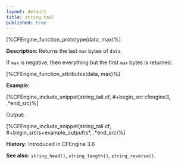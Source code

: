 ```yaml
---
layout: default
title: string_tail
published: true
---
```


[%CFEngine_function_prototype(data, max)%]

**Description:** Returns the last `max` bytes of `data`.

If `max` is negative, then everything but the first `max` bytes is returned.

[%CFEngine_function_attributes(data, max)%]

**Example:**

[%CFEngine_include_snippet(string_tail.cf, #\+begin_src cfengine3, .*end_src)%]

Output:

[%CFEngine_include_snippet(string_tail.cf, #\+begin_src\s+example_output\s*, .*end_src)%]

**History:** Introduced in CFEngine 3.6

**See also:** `string_head()`, `string_length()`, `string_reverse()`.
